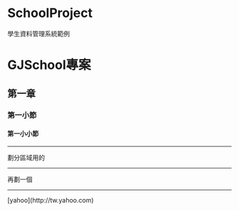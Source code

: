 # SchoolProject
學生資料管理系統範例

# GJSchool專案
## 第一章
### 第一小節
#### 第一小小節

<hr>
  <ul>
  </ul> 
   劃分區域用的<br>
<hr>
   再劃一個<br>


   <hr>
[yahoo](http://tw.yahoo.com)
